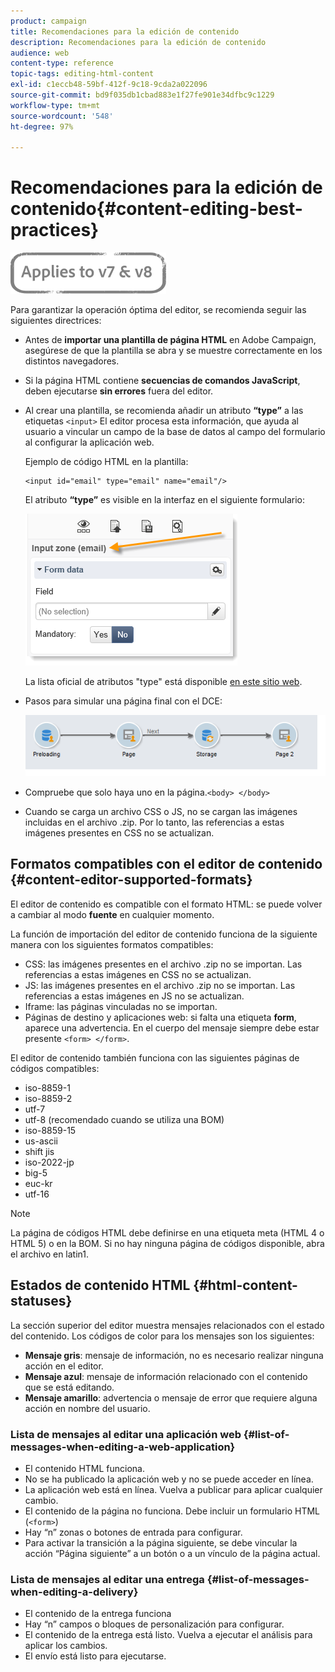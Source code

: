 ```yaml
---
product: campaign
title: Recomendaciones para la edición de contenido
description: Recomendaciones para la edición de contenido
audience: web
content-type: reference
topic-tags: editing-html-content
exl-id: c1eccb48-59bf-412f-9c18-9cda2a022096
source-git-commit: bd9f035db1cbad883e1f27fe901e34dfbc9c1229
workflow-type: tm+mt
source-wordcount: '548'
ht-degree: 97%

---
```


# Recomendaciones para la edición de contenido{#content-editing-best-practices}

![](../../assets/common.svg)

Para garantizar la operación óptima del editor, se recomienda seguir las siguientes directrices:

* Antes de **importar una plantilla de página HTML** en Adobe Campaign, asegúrese de que la plantilla se abra y se muestre correctamente en los distintos navegadores.
* Si la página HTML contiene **secuencias de comandos JavaScript**, deben ejecutarse **sin errores** fuera del editor.
* Al crear una plantilla, se recomienda añadir un atributo **“type”** a las etiquetas `<input>` El editor procesa esta información, que ayuda al usuario a vincular un campo de la base de datos al campo del formulario al configurar la aplicación web.

   Ejemplo de código HTML en la plantilla:

   ```
   <input id="email" type="email" name="email"/>
   ```

   El atributo **“type”** es visible en la interfaz en el siguiente formulario:

   ![](assets/dce_sidebar_inputtypechanges.png)

   La lista oficial de atributos &quot;type&quot; está disponible [en este sitio web](https://www.w3schools.com/tags/att_input_type.asp).

* Pasos para simular una página final con el DCE:

   ![](assets/dce_enchainement.png)

* Compruebe que solo haya uno en la página.`<body> </body>`
* Cuando se carga un archivo CSS o JS, no se cargan las imágenes incluidas en el archivo .zip. Por lo tanto, las referencias a estas imágenes presentes en CSS no se actualizan.

## Formatos compatibles con el editor de contenido {#content-editor-supported-formats}

El editor de contenido es compatible con el formato HTML: se puede volver a cambiar al modo **fuente** en cualquier momento.

La función de importación del editor de contenido funciona de la siguiente manera con los siguientes formatos compatibles:

* CSS: las imágenes presentes en el archivo .zip no se importan. Las referencias a estas imágenes en CSS no se actualizan.
* JS: las imágenes presentes en el archivo .zip no se importan. Las referencias a estas imágenes en JS no se actualizan.
* Iframe: las páginas vinculadas no se importan.
* Páginas de destino y aplicaciones web: si falta una etiqueta **form**, aparece una advertencia. En el cuerpo del mensaje siempre debe estar presente `<form> </form>`.

El editor de contenido también funciona con las siguientes páginas de códigos compatibles:

* iso-8859-1
* iso-8859-2
* utf-7
* utf-8 (recomendado cuando se utiliza una BOM)
* iso-8859-15
* us-ascii
* shift jis
* iso-2022-jp
* big-5
* euc-kr
* utf-16

>[!NOTE]
>
>La página de códigos HTML debe definirse en una etiqueta meta (HTML 4 o HTML 5) o en la BOM. Si no hay ninguna página de códigos disponible, abra el archivo en latin1.

## Estados de contenido HTML {#html-content-statuses}

La sección superior del editor muestra mensajes relacionados con el estado del contenido. Los códigos de color para los mensajes son los siguientes:

* **Mensaje gris**: mensaje de información, no es necesario realizar ninguna acción en el editor.
* **Mensaje azul**: mensaje de información relacionado con el contenido que se está editando.
* **Mensaje amarillo**: advertencia o mensaje de error que requiere alguna acción en nombre del usuario.

### Lista de mensajes al editar una aplicación web {#list-of-messages-when-editing-a-web-application}

* El contenido HTML funciona.
* No se ha publicado la aplicación web y no se puede acceder en línea.
* La aplicación web está en línea. Vuelva a publicar para aplicar cualquier cambio.
* El contenido de la página no funciona. Debe incluir un formulario HTML (`<form>`)
* Hay “n” zonas o botones de entrada para configurar.
* Para activar la transición a la página siguiente, se debe vincular la acción “Página siguiente” a un botón o a un vínculo de la página actual.

### Lista de mensajes al editar una entrega {#list-of-messages-when-editing-a-delivery}

* El contenido de la entrega funciona
* Hay “n” campos o bloques de personalización para configurar.
* El contenido de la entrega está listo. Vuelva a ejecutar el análisis para aplicar los cambios.
* El envío está listo para ejecutarse.
